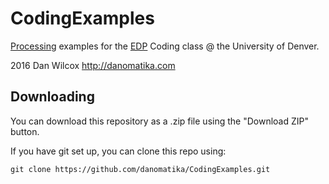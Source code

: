 # CodingExamples

[Processing](http://processing.org) examples for the [EDP](http://www.du.edu/ahss/edp/) Coding class @ the University of Denver.

2016 Dan Wilcox <http://danomatika.com>

## Downloading

You can download this repository as a .zip file using the "Download ZIP" button.

If you have git set up, you can clone this repo using:

    git clone https://github.com/danomatika/CodingExamples.git


